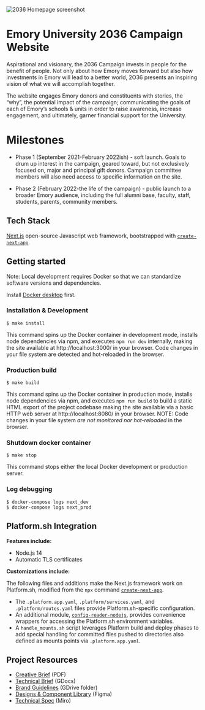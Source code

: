 ![2036 Homepage screenshot](https://i.imgur.com/Nq9CHb1.jpeg)

# Emory University 2036 Campaign Website

Aspirational and visionary, the 2036 Campaign invests in people for the
benefit of people. Not only about how Emory moves forward but also how
investments in Emory will lead to a better world, 2O36 presents an inspiring
vision of what we will accomplish together.

The website engages Emory donors and constituents with stories, the “why”, the
potential impact of the campaign; communicating the goals of each of Emory’s
schools & units in order to raise awareness, increase engagement, and ultimately, garner financial support for the University.


# Milestones

* Phase 1 (September 2021-February 2022ish) - soft launch. Goals to drum up
interest in the campaign, geared toward, but not exclusively focused on, major
and principal gift donors. Campaign committee members will also need access to specific information on the site.

* Phase 2 (February 2022-the life of the campaign) - public launch to a broader Emory audience, including the full alumni base, faculty, staff, students,
parents, community members.

## Tech Stack

[Next.js](https://nextjs.org/) open-source Javascript web framework, bootstrapped with [`create-next-app`](https://github.com/vercel/next.js/tree/canary/packages/create-next-app).

## Getting started

Note: Local development requires Docker so that we can standardize software
versions and dependencies.

Install [Docker desktop](https://docker.com/products/docker-desktop) first.

### Installation & Development

    $ make install

This command spins up the Docker container in development mode, installs node
dependencies via npm, and executes `npm run dev` internally, making the site
available at http://localhost:3000/ in your browser. Code changes in your
file system are detected and hot-reloaded in the browser.

### Production build

    $ make build

This command spins up the Docker container in production mode, installs node
dependencies via npm, and executes `npm run build` to build a static HTML
export of the project codebase making the site available via a basic HTTP
web server at http://localhost:8080/ in your browser. NOTE: Code changes in
your file system *are not monitored nor hot-reloaded* in the browser.

### Shutdown docker container

    $ make stop

This command stops either the local Docker development or production server.

### Log debugging

    $ docker-compose logs next_dev
    $ docker-compose logs next_prod

## Platform.sh Integration

**Features include:**

* Node.js 14
* Automatic TLS certificates

**Customizations include:**

The following files and additions make the Next.js framework work on Platform.sh, modified from the `npx` command [`create-next-app`](https://github.com/vercel/next.js/tree/canary/packages/create-next-app).

* The `.platform.app.yaml`, `.platform/services.yaml`, and `.platform/routes.yaml` files provide Platform.sh-specific configuration.
* An additional module, [`config-reader-nodejs`](https://github.com/platformsh/config-reader-nodejs), provides convenience wrappers for accessing the Platform.sh environment variables.
* A `handle_mounts.sh` script leverages Platform build and deploy phases to add special handling for committed files pushed to directories also defined as mounts points via `.platform.app.yaml`.

## Project Resources

* [Creative Brief][creative-brief] (PDF)
* [Technical Brief][technical-brief] (GDocs)
* [Brand Guidelines][brand-guide] (GDrive folder)
* [Designs & Component Library][figma] (Figma)
* [Technical Spec][miro] (Miro)

[creative-brief]: https://drive.google.com/file/d/1TFiqv9IY3kSJSGcR6pqZRUskEguNjGgA/view
[technical-brief]: https://docs.google.com/document/d/1QsFaQ1iJL__LEeZFuiLoUCdJ1gpkcrtfjijpMgwmOVw/
[brand-guide]: https://drive.google.com/drive/folders/1kmWQ2nrndwP6nzaY7_brTNkqytepOiE2
[figma]: https://www.figma.com/file/ts9PYKFK6a53xMCnplR50t/2O36
[miro]: https://miro.com/app/board/o9J_l7T5iRo=/
